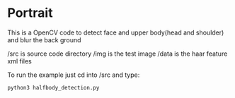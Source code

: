 # Portrait
This is a OpenCV code to detect face and upper body(head and shoulder) and blur the back ground

/src is source code directory
/img is the test image
/data is the haar feature xml files

To run the example just cd into /src and type:
```python
python3 halfbody_detection.py
```
